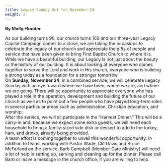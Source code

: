 ```yaml
---
title: Legacy Sunday Set for November 24
weight: 3
---
```


**By Molly Flodder**  






As our building turns 90, our church turns 160 and our three-year Legacy Capital Campaign comes to a close, we are taking the occasions to celebrate the legacy of our church and appreciate the gifts of people and service that have been given to bring First Baptist Church to where it is.  
While we have a beautiful building, our Legacy is not just about the beauty or the history of our building.  It is about looking at everyone who comes together to serve the Lord and work in His church, everyone who is building a strong today as a foundation for a stronger tomorrow.   
On **Sunday, November 24**, in a combined service, we will celebrate Legacy Sunday with an eye toward where we have been, where we are, and where we are going.  There will be opportunity to appreciate everyone who has played a role in the operation, development and building the future of our church as well as to point out a few people who have played long-term roles in several particular areas such as administration, Christian education, and worship.   
After the service, we will all participate in the “Harvest Dinner.”  This will be a carry-in and, because we expect some extra guests, we will need each household to bring a family-sized side dish or dessert to add to the turkey, ham, and drinks, already being provided.   
A team effort is coming together to unveil this wonderful opportunity.  In addition to teams working with Pastor Wade, Clif Davis and Bruce McFarland on the service, Barb Campbell (Member Care Ministry) will need a lot of help in setting up, serving and cleaning up for the dinner.  Please call Barb  or  leave a message in the church office, if you are willing to help.